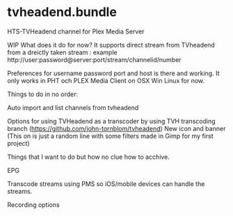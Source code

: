 tvheadend.bundle
================

HTS-TVHeadend channel for Plex Media Server

WIP
What does it do for now?
It supports direct stream from TVheadend from a dreictly taken stream : example http://user:password@server:port/stream/channelid/number

Preferences for username password port and host is there and working.
It only works in PHT och PLEX Media Client on OSX Win Linux for now.


Things to do in no order:

Auto import and list channels from tvheadend

Options for using TVHeadend as a transcoder by using TVH transcoding branch (https://github.com/john-tornblom/tvheadend)
New icon and banner (This on is just a random line with some filters made in Gimp for my first project)


Things that I want to do but how no clue how to acchive.

EPG

Transcode streams using PMS so iOS/mobile devices can handle the streams.

Recording options
